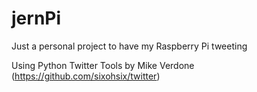 jernPi
======

Just a personal project to have my Raspberry Pi tweeting

Using Python Twitter Tools by Mike Verdone (https://github.com/sixohsix/twitter)

